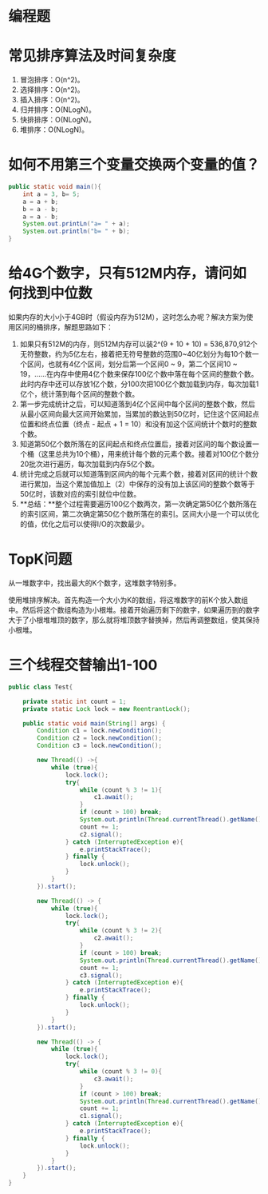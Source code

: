 # 编程题

# 常见排序算法及时间复杂度
1. 冒泡排序：O(n^2)。
2. 选择排序：O(n^2)。
3. 插入排序：O(n^2)。
4. 归并排序：O(NLogN)。
5. 快排排序：O(NLogN)。
6. 堆排序：O(NLogN)。

# 如何不用第三个变量交换两个变量的值？
```java
public static void main(){
	int a = 3, b= 5;
	a = a + b;
	b = a - b;
	a = a - b;
	System.out.printLn("a= " + a);
	System.out.println("b= " + b);
}
```

# 给4G个数字，只有512M内存，请问如何找到中位数
如果内存的大小小于4GB时（假设内存为512M），这时怎么办呢？解决方案为使用区间的桶排序，解题思路如下：
1. 如果只有512M的内存，则512M内存可以装2^(9 + 10 + 10) = 536,870,912个无符整数，约为5亿左右，接着把无符号整数的范围0~40亿划分为每10个数一个区间，也就有4亿个区间，划分后第一个区间0 ~ 9，第二个区间10 ~ 19，......在内存中使用4亿个数来保存100亿个数中落在每个区间的整数个数。此时内存中还可以存放1亿个数，分100次把100亿个数加载到内存，每次加载1亿个，统计落到每个区间的整数个数。
2. 第一步完成统计之后，可以知道落到4亿个区间中每个区间的整数个数，然后从最小区间向最大区间开始累加，当累加的数达到50亿时，记住这个区间起点位置和终点位置（终点 - 起点 + 1 = 10）和没有加这个区间统计个数时的整数个数。
3. 知道第50亿个数所落在的区间起点和终点位置后，接着对区间的每个数设置一个桶（这里总共为10个桶），用来统计每个数的元素个数。接着对100亿个数分20批次进行遍历，每次加载到内存5亿个数。
4. 统计完成之后就可以知道落到区间内的每个元素个数，接着对区间的统计个数进行累加，当这个累加值加上（2）中保存的没有加上该区间的整数个数等于50亿时，该数对应的索引就位中位数。
5. **总结：**整个过程需要遍历100亿个数两次，第一次确定第50亿个数所落在的索引区间，第二次确定第50亿个数所落在的索引。区间大小是一个可以优化的值，优化之后可以使得I/O的次数最少。

# TopK问题
从一堆数字中，找出最大的K个数字，这堆数字特别多。

使用堆排序解决。首先构造一个大小为K的数组，将这堆数字的前K个放入数组中。然后将这个数组构造为小根堆。接着开始遍历剩下的数字，如果遍历到的数字大于了小根堆堆顶的数字，那么就将堆顶数字替换掉，然后再调整数组，使其保持小根堆。

# 三个线程交替输出1-100
```java
public class Test{

    private static int count = 1;
    private static Lock lock = new ReentrantLock();

    public static void main(String[] args) {
        Condition c1 = lock.newCondition();
        Condition c2 = lock.newCondition();
        Condition c3 = lock.newCondition();

        new Thread(() ->{
            while (true){
                lock.lock();
                try{
                    while (count % 3 != 1){
                        c1.await();
                    }
                    if (count > 100) break;
                    System.out.println(Thread.currentThread().getName() + ":" + count);
                    count += 1;
                    c2.signal();
                } catch (InterruptedException e){
                    e.printStackTrace();
                } finally {
                    lock.unlock();
                }
            }
        }).start();

        new Thread(() -> {
            while (true){
                lock.lock();
                try{
                    while (count % 3 != 2){
                        c2.await();
                    }
                    if (count > 100) break;
                    System.out.println(Thread.currentThread().getName() + ":" + count);
                    count += 1;
                    c3.signal();
                } catch (InterruptedException e){
                    e.printStackTrace();
                } finally {
                    lock.unlock();
                }
            }
        }).start();

        new Thread(() -> {
            while (true){
                lock.lock();
                try{
                    while (count % 3 != 0){
                        c3.await();
                    }
                    if (count > 100) break;
                    System.out.println(Thread.currentThread().getName() + ":" + count);
                    count += 1;
                    c1.signal();
                } catch (InterruptedException e){
                    e.printStackTrace();
                } finally {
                    lock.unlock();
                }
            }
        }).start();
    }
}
```